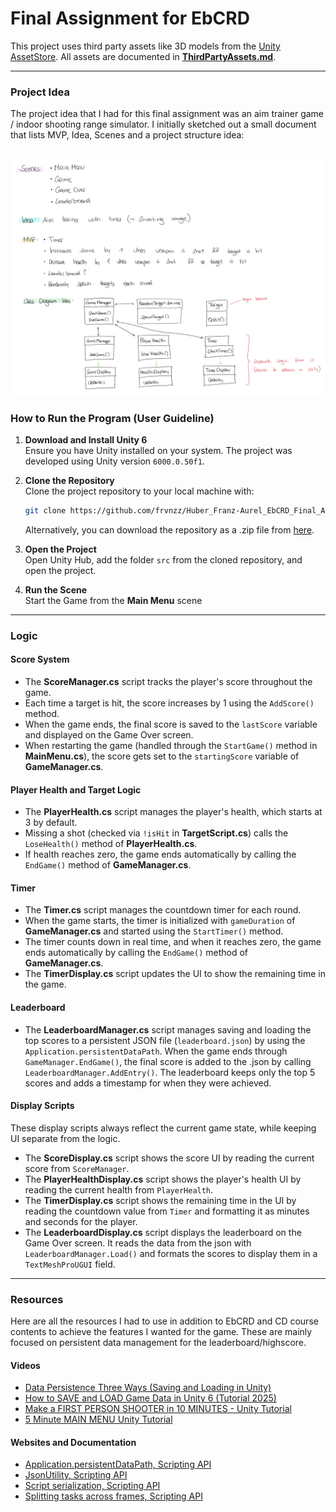 # Final Assignment for EbCRD

This project uses third party assets like 3D models from the [Unity AssetStore](https://assetstore.unity.com/). All assets are documented in [**ThirdPartyAssets.md**](/ThirdPartyAssets.md).

---

### Project Idea

The project idea that I had for this final assignment was an aim trainer game / indoor shooting range simulator. I initially sketched out a small document that lists MVP, Idea, Scenes and a project structure idea:

![Project Notes](/img/project_notes.png)
---

### How to Run the Program (User Guideline)
1. **Download and Install Unity 6**  
   Ensure you have Unity installed on your system. The project was developed using Unity version `6000.0.50f1`.  

2. **Clone the Repository**  
   Clone the project repository to your local machine with:
   ```bash
   git clone https://github.com/frvnzz/Huber_Franz-Aurel_EbCRD_Final_Assignment.git
   ```

   Alternatively, you can download the repository as a .zip file from 
   [here](https://github.com/frvnzz/Huber_Franz-Aurel_EbCRD_Final_Assignment/archive/refs/heads/main.zip).  

3. **Open the Project**  
   Open Unity Hub, add the folder `src` from the cloned repository, and open the project.  

4. **Run the Scene**  
   Start the Game from the **Main Menu** scene

---

### Logic

#### Score System
- The **ScoreManager.cs** script tracks the player's score throughout the game.
- Each time a target is hit, the score increases by 1 using the `AddScore()` method.
- When the game ends, the final score is saved to the `lastScore` variable and displayed on the Game Over screen.
- When restarting the game (handled through the `StartGame()` method in **MainMenu.cs**), the score gets set to the `startingScore` variable of **GameManager.cs**.

#### Player Health and Target Logic
- The **PlayerHealth.cs** script manages the player's health, which starts at 3 by default.
- Missing a shot (checked via `!isHit` in **TargetScript.cs**) calls the `LoseHealth()` method of **PlayerHealth.cs**.
- If health reaches zero, the game ends automatically by calling the `EndGame()` method of **GameManager.cs**.

#### Timer
- The **Timer.cs** script manages the countdown timer for each round.
- When the game starts, the timer is initialized with `gameDuration` of **GameManager.cs** and started using the `StartTimer()` method.
- The timer counts down in real time, and when it reaches zero, the game ends automatically by calling the `EndGame()` method of **GameManager.cs**.
- The **TimerDisplay.cs** script updates the UI to show the remaining time in the game.

#### Leaderboard
- The **LeaderboardManager.cs** script manages saving and loading the top scores to a persistent JSON file (`leaderboard.json`) by using the `Application.persistentDataPath`. When the game ends through `GameManager.EndGame()`, the final score is added to the .json by calling `LeaderboardManager.AddEntry()`. The leaderboard keeps only the top 5 scores and adds a timestamp for when they were achieved.

#### Display Scripts

These display scripts always reflect the current game state, while keeping UI separate from the logic.

- The **ScoreDisplay.cs** script shows the score UI by reading the current score from `ScoreManager`.
- The **PlayerHealthDisplay.cs** script shows the player's health UI by reading the current health from `PlayerHealth`.
- The **TimerDisplay.cs** script shows the remaining time in the UI by reading the countdown value from `Timer` and formatting it as minutes and seconds for the player.
- The **LeaderboardDisplay.cs** script displays the leaderboard on the Game Over screen. It reads the data from the json with `LeaderboardManager.Load()` and formats the scores to display them in a `TextMeshProUGUI` field.

---

### Resources

Here are all the resources I had to use in addition to EbCRD and CD course contents to achieve the features I wanted for the game. These are mainly focused on persistent data management for the leaderboard/highscore.

#### Videos

- [Data Persistence Three Ways (Saving and Loading in Unity)](https://www.youtube.com/watch?v=YfOsdfrMvVk)
- [How to SAVE and LOAD Game Data in Unity 6 (Tutorial 2025)](https://www.youtube.com/watch?v=llmaxNvwy4E)
- [Make a FIRST PERSON SHOOTER in 10 MINUTES - Unity Tutorial](https://www.youtube.com/watch?v=OFXvvuxqPNQ&t=357s)
- [5 Minute MAIN MENU Unity Tutorial](https://www.youtube.com/watch?v=-GWjA6dixV4&t=63s)

#### Websites and Documentation

- [Application.persistentDataPath, Scripting API](https://docs.unity3d.com/6000.1/Documentation/ScriptReference/Application-persistentDataPath.html)
- [JsonUtility, Scripting API](https://docs.unity3d.com/ScriptReference/JsonUtility.html)
- [Script serialization, Scripting API](https://docs.unity3d.com/6000.1/Documentation/Manual/script-serialization.html)
- [Splitting tasks across frames, Scripting API](https://docs.unity3d.com/6000.1/Documentation/Manual/coroutines.html)